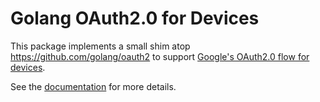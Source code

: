 # Golang OAuth2.0 for Devices

This package implements a small shim atop https://github.com/golang/oauth2 to
support [Google's OAuth2.0 flow for
devices](https://developers.google.com/accounts/docs/OAuth2ForDevices).

See the [documentation](http://godoc.org/github.com/rjw57/oauth2device) for
more details.
